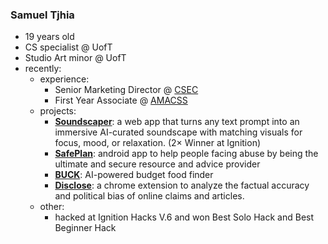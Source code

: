 ### Samuel Tjhia
- 19 years old
- CS specialist @ UofT
- Studio Art minor @ UofT
- recently:
  - experience:
    - Senior Marketing Director @ [CSEC](https://csec.codes/)
    - First Year Associate @ [AMACSS](https://www.amacss.org/)
  - projects:
    - **[Soundscaper](https://github.com/samtjhia/soundscaper)**: a web app that turns any text prompt into an immersive AI-curated soundscape with matching visuals for focus, mood, or relaxation.  (2× Winner at Ignition)
    - **[SafePlan](https://github.com/samtjhia/SafePlan)**: android app to help people facing abuse by being the ultimate and secure resource and advice provider
    - **[BUCK](https://github.com/samtjhia/buck)**: AI-powered budget food finder
    - **[Disclose](https://github.com/samtjhia/disclose)**: a chrome extension to analyze the factual accuracy and political bias of online claims and articles.
  - other:
    - hacked at Ignition Hacks V.6 and won Best Solo Hack and Best Beginner Hack
